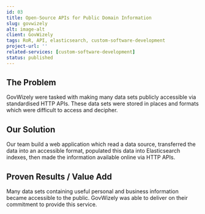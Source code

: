 ```yaml
---
id: 03
title: Open-Source APIs for Public Domain Information
slug: govwizely
alt: image-alt
client: GovWizely
tags: RoR, API, elasticsearch, custom-software-development
project-url: ''
related-services: [custom-software-development]
status: published
---
```


<div class="problem">
<h2 class="subheading">The Problem</h2>
<p>
GovWizely were tasked with making many data sets publicly accessible via standardised HTTP APIs. These data sets were stored in places and formats which were difficult to access and decipher.
</p>
</div>

<div class="solution">
<h2 class="subheading">Our Solution</h2>
<p>
Our team build a web application which read a data source, transferred the data into an accessible format, populated this data into Elasticsearch indexes, then made the information available online via HTTP APIs.
</p>
</div>

<div class="value">
<h2 class="subheading">Proven Results / Value Add</h2>
<p>
Many data sets containing useful personal and business information became accessible to the public. GovWizely was able to deliver on their commitment to provide this service.
</p>
</div>

